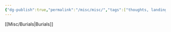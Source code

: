 ```yaml
---
{"dg-publish":true,"permalink":"/misc/misc/","tags":["thoughts, landing, misc"],"noteIcon":""}
---
```



[[Misc/Burials\|Burials]]